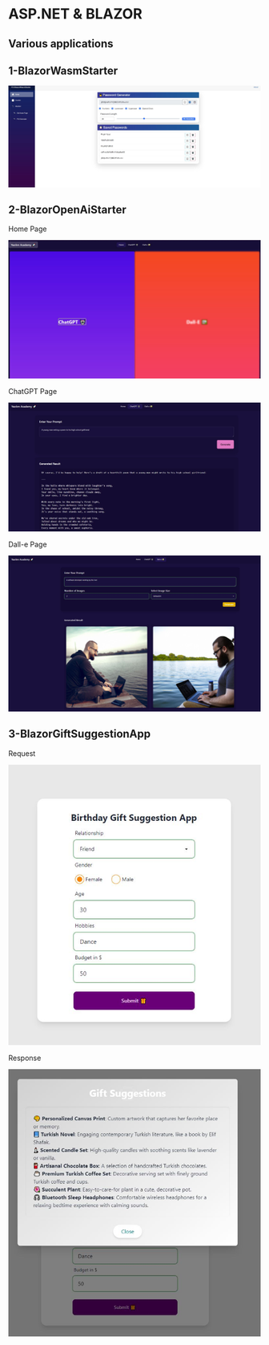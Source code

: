 # ASP.NET & BLAZOR

## Various applications

## 1-BlazorWasmStarter
<img src="https://github.com/fdeniz07/FD/blob/master/Images/WasmStarter/1-Password%20Generator.JPG" />


## 2-BlazorOpenAiStarter
<p>Home Page</p>
<img src="https://github.com/fdeniz07/FD/blob/master/Images/Open%20AI%20Starter/1-%20Home.JPG" />

<p>ChatGPT Page</p>
<img src="https://github.com/fdeniz07/FD/blob/master/Images/Open%20AI%20Starter/2-ChaptGPT-%20Poem%20Generate.JPG" />

<p>Dall-e Page</p>
<img src="https://github.com/fdeniz07/FD/blob/master/Images/Open%20AI%20Starter/3-Dall-e%20-%20Image%20Generate.JPG" />

## 3-BlazorGiftSuggestionApp
<p>Request</p>
<img src="https://github.com/fdeniz07/FD/blob/master/Images/Gift%20Suggestions%20App/1.JPG" />

<p>Response</p>
<img src="https://github.com/fdeniz07/FD/blob/master/Images/Gift%20Suggestions%20App/2-Response.JPG" />
